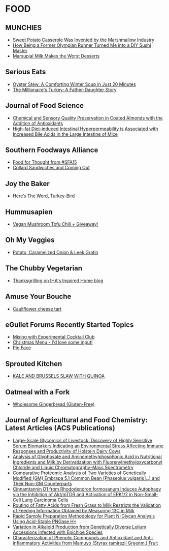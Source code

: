 # FOOD

## MUNCHIES
- [Sweet Potato Casserole Was Invented by the Marshmallow Industry](http://munchies.vice.com/articles/sweet-potato-casserole-was-invented-by-the-marshmallow-industry)
- [How Being a Former Olympian Runner Turned Me into a DIY Sushi Master](http://munchies.vice.com/articles/how-being-a-former-olympian-runner-turned-me-into-a-diy-sushi-master)
- [Marsupial Milk Makes the Worst Desserts](http://munchies.vice.com/articles/marsupial-milk-makes-the-worst-desserts)

## Serious Eats
- [Oyster Stew: A Comforting Winter Soup in Just 20 Minutes](http://feeds.seriouseats.com/~r/seriouseatsfeaturesvideos/~3/J__A1ufXdzU/how-to-make-oyster-stew.html)
- [The Millionaire's Turkey: A Father-Daughter Story](http://feeds.seriouseats.com/~r/seriouseatsfeaturesvideos/~3/tgbD86faG7w/millionaire-turkey-father-daughter-thanksgiving-essay.html)

## Journal of Food Science
- [Chemical and Sensory Quality Preservation in Coated Almonds with the Addition of Antioxidants](http://onlinelibrary.wiley.com/resolve/doi?DOI=10.1111%2F1750-3841.13164)
- [High-fat Diet-induced Intestinal Hyperpermeability is Associated with Increased Bile Acids in the Large Intestine of Mice](http://onlinelibrary.wiley.com/resolve/doi?DOI=10.1111%2F1750-3841.13166)

## Southern Foodways Alliance
- [Food for Thought from #SFA15](http://www.southernfoodways.org/food-for-thought-from-sfa15/)
- [Collard Sandwiches and Coming Out](http://www.southernfoodways.org/collard-sandwiches-and-coming-out/)

## Joy the Baker
- [Here’s The Word, Turkey-Bird](http://joythebaker.com/2015/11/20178/)

## Hummusapien
- [Vegan Mushroom Tofu Chili + Giveaway!](http://www.hummusapien.com/vegan-mushroom-tofu-chili/)

## Oh My Veggies
- [Potato, Caramelized Onion & Leek Gratin](http://ohmyveggies.com/potato-caramelized-onion-leek-gratin/)

## The Chubby Vegetarian
- [Thanksgrilling on IHA's Inspired Home blog](http://chubbyvegetarian.blogspot.com/2015/11/thanksgrilling-on-ihas-inspired-home.html)

## Amuse Your Bouche
- [Cauliflower cheese tart](http://feedproxy.google.com/~r/amuse-your-bouche/MZbY/~3/RedBFl5QBRs/)

## eGullet Forums Recently Started Topics
- [Mixing with Experimental Cocktail Club](https://forums.egullet.org/topic/152320-mixing-with-experimental-cocktail-club/)
- [Christmas Menu - I'd love some input!](https://forums.egullet.org/topic/152319-christmas-menu-id-love-some-input/)
- [Pig Face](https://forums.egullet.org/topic/152318-pig-face/)

## Sprouted Kitchen
- [KALE AND BRUSSELS SLAW WITH QUINOA](http://www.sproutedkitchen.com/home/2015/11/22/kale-and-brussels-slaw-with-quinoa)

## Oatmeal with a Fork
- [Wholesome Gingerbread (Gluten-Free)](http://www.oatmealwithafork.com/2015/11/23/wholesome-gingerbread-gluten-free/)

## Journal of Agricultural and Food Chemistry: Latest Articles (ACS Publications)
- [Large-Scale Glycomics of Livestock: Discovery of Highly
Sensitive Serum Biomarkers Indicating an Environmental Stress Affecting
Immune Responses and Productivity of Holstein Dairy Cows](http://feedproxy.google.com/~r/acs/jafcau/~3/wXDpIDuPob0/acs.jafc.5b04304)
- [Analysis of Glyphosate and Aminomethylphosphonic Acid
in Nutritional Ingredients and Milk by Derivatization with Fluorenylmethyloxycarbonyl
Chloride and Liquid Chromatography–Mass Spectrometry](http://feedproxy.google.com/~r/acs/jafcau/~3/xqXYhK8f3Dc/acs.jafc.5b04453)
- [Comparative Proteomic Analysis of Two Varieties of
Genetically Modified (GM) Embrapa 5.1 Common Bean (Phaseolus vulgaris L.) and Their Non-GM Counterparts](http://feedproxy.google.com/~r/acs/jafcau/~3/uJHSMDq_yIc/acs.jafc.5b04659)
- [Cinnamtannin D1 from Rhododendron formosanum Induces Autophagy via the Inhibition of Akt/mTOR and Activation
of ERK1/2 in Non-Small-Cell Lung Carcinoma Cells](http://feedproxy.google.com/~r/acs/jafcau/~3/Qga6J40IKvY/acs.jafc.5b04375)
- [Routing of Fatty Acids from Fresh Grass to Milk Restricts
the Validation of Feeding Information Obtained by Measuring 13C in Milk](http://feedproxy.google.com/~r/acs/jafcau/~3/WKAyoMutFFM/acs.jafc.5b03646)
- [Rapid Sample Preparation Methodology for Plant N-Glycan Analysis Using Acid-Stable PNGase H+](http://feedproxy.google.com/~r/acs/jafcau/~3/3Aof6rcCJdw/acs.jafc.5b03633)
- [Variation in Alkaloid Production from Genetically
Diverse Lolium Accessions Infected with Epichloë Species](http://feedproxy.google.com/~r/acs/jafcau/~3/KOLwKf28vAc/acs.jafc.5b03089)
- [Characterization of Phenolic Compounds and Antioxidant
and Anti-inflammatory Activities from Mamuyo (Styrax
ramirezii Greenm.) Fruit](http://feedproxy.google.com/~r/acs/jafcau/~3/EtFZYG_QUF4/acs.jafc.5b04781)


